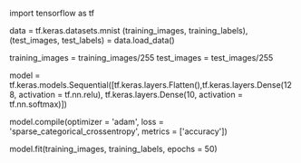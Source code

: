 import tensorflow as tf

data = tf.keras.datasets.mnist
(training_images, training_labels),(test_images, test_labels) = data.load_data()

training_images = training_images/255
test_images = test_images/255

model = tf.keras.models.Sequential([tf.keras.layers.Flatten(),tf.keras.layers.Dense(128, activation = tf.nn.relu), tf.keras.layers.Dense(10, activation = tf.nn.softmax)])

model.compile(optimizer = 'adam', loss = 'sparse_categorical_crossentropy', metrics = ['accuracy'])

model.fit(training_images, training_labels, epochs = 50)
